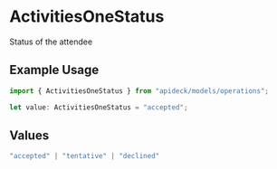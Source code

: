 # ActivitiesOneStatus

Status of the attendee

## Example Usage

```typescript
import { ActivitiesOneStatus } from "apideck/models/operations";

let value: ActivitiesOneStatus = "accepted";
```

## Values

```typescript
"accepted" | "tentative" | "declined"
```